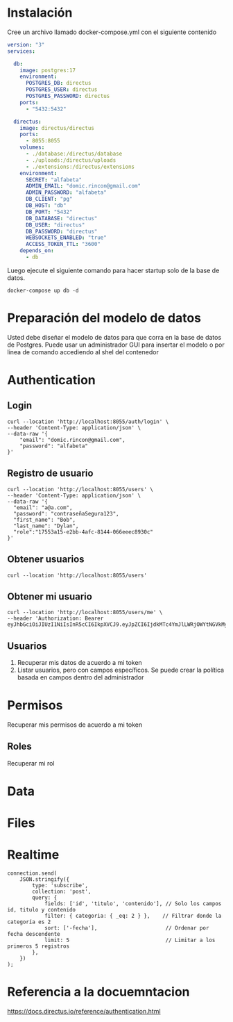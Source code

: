 # Instalación

Cree un archivo llamado docker-compose.yml con el siguiente contenido
```yml
version: "3"
services:

  db:
    image: postgres:17
    environment:
      POSTGRES_DB: directus
      POSTGRES_USER: directus
      POSTGRES_PASSWORD: directus
    ports:
      - "5432:5432"

  directus:
    image: directus/directus
    ports:
      - 8055:8055
    volumes:
      - ./database:/directus/database
      - ./uploads:/directus/uploads
      - ./extensions:/directus/extensions
    environment:
      SECRET: "alfabeta"
      ADMIN_EMAIL: "domic.rincon@gmail.com"
      ADMIN_PASSWORD: "alfabeta"
      DB_CLIENT: "pg"
      DB_HOST: "db"
      DB_PORT: "5432"
      DB_DATABASE: "directus"
      DB_USER: "directus"
      DB_PASSWORD: "directus"
      WEBSOCKETS_ENABLED: "true"
      ACCESS_TOKEN_TTL: "3600"
    depends_on:
      - db
```
Luego ejecute el siguiente comando para hacer startup solo de la base de datos.
```
docker-compose up db -d
```

# Preparación del modelo de datos
Usted debe diseñar el modelo de datos para que corra en la base de datos de Postgres. Puede usar un administrador GUI para insertar el modelo o por linea de comando accediendo al shel del contenedor

# Authentication

## Login
```
curl --location 'http://localhost:8055/auth/login' \
--header 'Content-Type: application/json' \
--data-raw '{
    "email": "domic.rincon@gmail.com",
    "password": "alfabeta"
}'
```
## Registro de usuario
```
curl --location 'http://localhost:8055/users' \
--header 'Content-Type: application/json' \
--data-raw '{
  "email": "a@a.com",
  "password": "contraseñaSegura123",
  "first_name": "Bob",
  "last_name": "Dylan",
  "role":"17553a15-e2bb-4afc-8144-066eeec8930c"
}'
```

## Obtener usuarios
```
curl --location 'http://localhost:8055/users'
```

## Obtener mi usuario
```
curl --location 'http://localhost:8055/users/me' \
--header 'Authorization: Bearer eyJhbGciOiJIUzI1NiIsInR5cCI6IkpXVCJ9.eyJpZCI6IjdkMTc4YmJlLWRjOWYtNGVkMy04MDg4LWY2OTJiMzMzYzljZCIsInJvbGUiOiIzMzFjOTAyOC1lM2Q0LTRhYTQtOTc0Mi00ZDNkMGQwOWQ4ZjMiLCJhcHBfYWNjZXNzIjp0cnVlLCJhZG1pbl9hY2Nlc3MiOnRydWUsImlhdCI6MTczNzU1OTM5MSwiZXhwIjoxNzM3NTYwMjkxLCJpc3MiOiJkaXJlY3R1cyJ9.vmBn93HKk7dhlkZRRzIsyMabl0QFItWRMxWyB3dAmR4'
```

## Usuarios
1. Recuperar mis datos de acuerdo a mi token
2. Listar usuarios, pero con campos específicos. Se puede crear la política basada en campos dentro del administrador

# Permisos
 Recuperar mis permisos de acuerdo a mi token

## Roles
Recuperar mi rol


# Data

# Files


# Realtime

```
connection.send(
    JSON.stringify({
        type: 'subscribe',
        collection: 'post',
        query: {
            fields: ['id', 'titulo', 'contenido'], // Solo los campos id, titulo y contenido
            filter: { categoria: { _eq: 2 } },    // Filtrar donde la categoría es 2
            sort: ['-fecha'],                      // Ordenar por fecha descendente
            limit: 5                               // Limitar a los primeros 5 registros
        },
    })
);
```

# Referencia a la docuemntacion
https://docs.directus.io/reference/authentication.html


